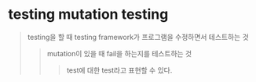 # testing mutation testing

> testing을 할 때 testing framework가 프로그램을 수정하면서 테스트하는 것
>
> > mutation이 있을 때 fail을 하는지를 테스트하는 것
> >
> > > test에 대한 test라고 표현할 수 있다.
